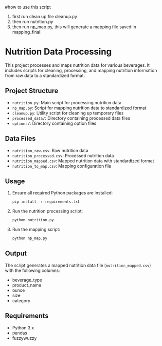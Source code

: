 #how to use this script

1. first run clean up file cleanup.py
2. then run nutrition.py
3. then run np_map.py, this will generate a mapping file saved in mapping_final

# Nutrition Data Processing

This project processes and maps nutrition data for various beverages. It includes scripts for cleaning, processing, and mapping nutrition information from raw data to a standardized format.

## Project Structure

- `nutrition.py`: Main script for processing nutrition data
- `np_map.py`: Script for mapping nutrition data to standardized format
- `cleanup.py`: Utility script for cleaning up temporary files
- `processed_data/`: Directory containing processed data files
- `options/`: Directory containing option files

## Data Files

- `nutrition_raw.csv`: Raw nutrition data
- `nutrition_processed.csv`: Processed nutrition data
- `nutrition_mapped.csv`: Mapped nutrition data with standardized format
- `nutrition_to_map.csv`: Mapping configuration file

## Usage

1. Ensure all required Python packages are installed:
   ```bash
   pip install -r requirements.txt
   ```

2. Run the nutrition processing script:
   ```bash
   python nutrition.py
   ```

3. Run the mapping script:
   ```bash
   python np_map.py
   ```

## Output

The script generates a mapped nutrition data file (`nutrition_mapped.csv`) with the following columns:
- beverage_type
- product_name
- ounce
- size
- category

## Requirements

- Python 3.x
- pandas
- fuzzywuzzy 
